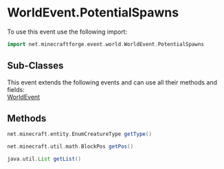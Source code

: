 # WorldEvent.PotentialSpawns

To use this event use the following import:
```groovy
import net.minecraftforge.event.world.WorldEvent.PotentialSpawns
```

## Sub-Classes
This event extends the following events and can use all their methods and fields: <br>
[WorldEvent](../world_event/world_event.md)

## Methods
```groovy
net.minecraft.entity.EnumCreatureType getType()
```

```groovy
net.minecraft.util.math.BlockPos getPos()
```

```groovy
java.util.List getList()
```
